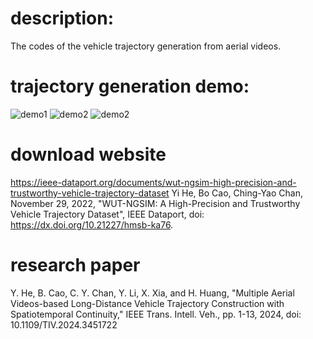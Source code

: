 # description:
The codes of the vehicle trajectory generation from aerial videos.
# trajectory generation demo:
![demo1](https://github.com/boocao/vehicle-trajectory-generation-dev/blob/main/config/%E6%9C%AA%E6%A0%87%E9%A2%98-1.png)
![demo2](https://github.com/boocao/vehicle-trajectory-generation-dev/blob/main/config/2023-06-06-18-59-27.gif)
![demo2](https://github.com/boocao/vehicle-trajectory-generation-dev/blob/main/config/2024-02-16-20-54-59.gif)
# download website
https://ieee-dataport.org/documents/wut-ngsim-high-precision-and-trustworthy-vehicle-trajectory-dataset
Yi He, Bo Cao, Ching-Yao Chan, November 29, 2022, "WUT-NGSIM: A High-Precision and Trustworthy Vehicle Trajectory Dataset", IEEE Dataport, doi: https://dx.doi.org/10.21227/hmsb-ka76.
# research paper
Y. He, B. Cao, C. Y. Chan, Y. Li, X. Xia, and H. Huang, "Multiple Aerial Videos-based Long-Distance Vehicle Trajectory Construction with Spatiotemporal Continuity," IEEE Trans. Intell. Veh., pp. 1-13, 2024, doi: 10.1109/TIV.2024.3451722

